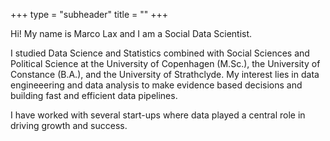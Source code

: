 +++
type = "subheader"
title = ""
+++

Hi! 
My name is Marco Lax and I am a Social Data Scientist.

I studied Data Science and Statistics combined with Social Sciences and Political Science at the University of Copenhagen (M.Sc.), the University of Constance (B.A.), and the University of Strathclyde. My interest lies in data engineeering and data analysis to make evidence based decisions and building fast and efficient data pipelines.

I have worked with several start-ups where data played a central role in driving growth and success.